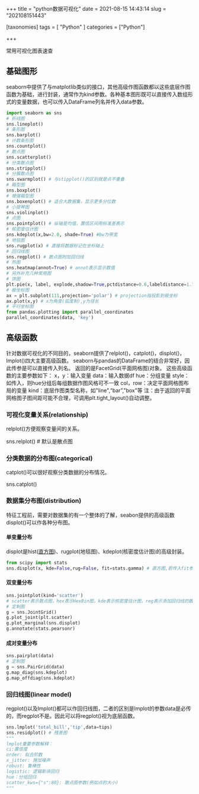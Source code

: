 +++
title = "python数据可视化"
date = 2021-08-15 14:43:14
slug = "202108151443"

[taxonomies]
tags = [ "Python" ]
categories = ["Python"]

+++

常用可视化图表速查

<!-- more -->

## 基础图形

seaborn中提供了与matplotlib类似的接口，其他高级作图函数都以这些底层作图函数为基础，进行封装，通常作为kind参数。各种基本图形既可以直接传入数组形式的变量数据，也可以传入DataFrame列名并传入data参数。

```python
import seaborn as sns
# 折线图
sns.lineplot()
# 条形图
sns.barplot()
# 计数条形图
sns.countplot()
# 散点图
sns.scatterplot()
# 分类散点图
sns.stripplot()
# 分簇散点图
sns.swarmplot() # 与stipplot()的区别就是点不重叠
# 箱型图
sns.boxplot()
# 增强箱型图
sns.boxenplot() # 适合大数据集，显示更多分位数
# 小提琴图
sns.violinplot()
# 点图
sns.pointplot() # 纵轴是均值，置信区间用标准差表示
# 核密度估计图
sns.kdeplot(x,bw=2.0, shade=True) #bw为带宽
# 地毯图
sns.rugplot(x) # 直接将数据标记在坐标轴上
# 回归线图
sns.regplot() # 散点图附加回归线
# 热图
sns.heatmap(annot=True) # annot表示显示数值
# 另外补充几种常用图
# 饼图
plt.pie(x, label, explode,shadow=True,pctdistance=0.6,labeldistance=1.1，startangle=90) # explode表示部分扇形突出，x,label,explode均为数组形式数据
# 极坐标图
ax = plt.subplot(111,projection='polar') # projection指投影到极坐标
ax.plot(x,y) # x为角度(弧度制),y为径长
# 平行坐标图
from pandas.plotting import parallel_coordinates
parallel_coordinates(data, 'key')
```



## 高级函数

针对数据可视化的不同目的，seaborn提供了relplot()，catplot()，displot()，lmplot()四大主要高级函数。
seaborn与pandas的DataFrame的结合非常好，因此传参是可以直接传入列名。
返回的是FacetGrid(平面网格图)对象。
这些高级函数的主要参数如下：
x，y：输入变量
data：输入数据df
hue：分组变量
style：如传入，则hue分组后每组数据作图风格可不一致
col，row：决定平面网格图布局的变量
kind：底层作图类型名称，如"line",“bar”,"box"等
注：由于返回的平面网格图子图间距可能不合理，可调用plt.tight_layout()自动调整。

### 可视化变量关系(relationship)

relplot()方便观察变量间的关系。

sns.relplot() # 默认是散点图

### 分类数据的分布图(categorical)

catplot()可以很好观察分类数据的分布情况。

sns.catplot()

### 数据集分布图(distribution)

特征工程前，需要对数据集的有一个整体的了解，seabon提供的高级函数displot()可以作各种分布图。

#### 单变量分布

displot是hist([直方图](https://so.csdn.net/so/search?q=直方图&spm=1001.2101.3001.7020))、rugplot(地毯图)、kdeplot(核密度估计图)的高级封装。

```python
from scipy import stats
sns.displot(x, kde=False,rug=False, fit=stats.gamma) # 直方图,若传入fit参数，则表示拟合相应的分布
```

#### 双变量分布

```python
sns.jointplot(kind='scatter')
# scatter表示散点图，hex表示HexBin图，kde表示核密度估计图，reg表示添加回归线的散点图，resid表示残差图
# 定制图
g = sns.JointGrid()
g.plot_joint(plt.scatter)
g.plot_marginal(sns.displot)
g.annotate(stats.pearsonr)
```

#### 成对变量分布

```python
sns.pairplot(data)
# 定制图
g = sns.PairGrid(data)
g.map_diag(sns.kdeplot)
g.map_offdiag(sns.kdeplot)
```

### 回归线图(linear model)

regplot()以及lmplot()都可以作回归线图，二者的区别是lmplot的参数data是必传的，而regplot不是。因此可以将regplot()视为底层函数。

```python
sns.lmplot('total_bill','tip',data=tips)
sns.residplot() # 残差图
"""
lmplot重要参数解释：
ci:置信度
order: 拟合阶数
x_jitter: 施加噪声
robust: 鲁棒性
logistic: 逻辑斯谛回归
hue：分组回归
scatter_kws={"s":80}: 散点图参数(例如点的大小)
"""
```

